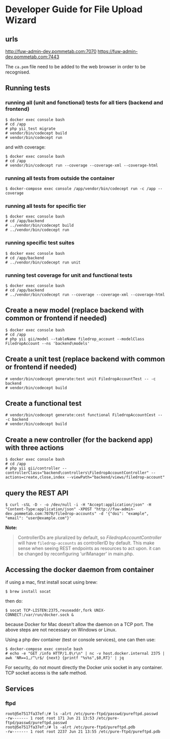 # Developer Guide for File Upload Wizard

## urls

http://fuw-admin-dev.pommetab.com:7070
https://fuw-admin-dev.pommetab.com:7443

The ``ca.pem`` file need to be added to the web browser in order to be recognised.

## Running tests

### running all (unit and fonctional) tests for all tiers (backend and frontend)

```
$ docker exec console bash
# cd /app
# php yii_test migrate
# vendor/bin/codecept build
# vendor/bin/codecept run
```

and with coverage:

```
$ docker exec console bash
# cd /app
# vendor/bin/codecept run --coverage --coverage-xml --coverage-html
```

### running all tests from outside the container

```
$ docker-compose exec console /app/vendor/bin/codecept run -c /app --coverage
```

### running all tests for specific tier

```
$ docker exec console bash
# cd /app/backend
# ../vendor/bin/codecept build
# ../vendor/bin/codecept run
```

### running specific test suites

```
$ docker exec console bash
# cd /app/backend
# ../vendor/bin/codecept run unit
```

### running test coverage for unit and functional tests


```
$ docker exec console bash
# cd /app/backend
# ../vendor/bin/codecept run --coverage --coverage-xml --coverage-html
```


## Create a new model (replace backend with common or frontend if needed)

```
$ docker exec console bash
# cd /app
# php yii gii/model --tableName filedrop_account --modelClass FiledropAccount --ns 'backend\models'
```

## Create a unit test (replace backend with common or frontend if needed)

```
# vendor/bin/codecept generate:test unit FiledropAccountTest -- -c backend
# vendor/bin/codecept build
```
## Create a functional test

```
# vendor/bin/codecept generate:cest functional FiledropAccountCest -- -c backend
# vendor/bin/codecept build
```

## Create a new controller (for the backend app) with three actions

```
$ docker exec console bash
# cd /app
# php yii gii/controller --controllerClass="backend\controllers\FiledropAccountController" --actions=create,close,index --viewPath="backend/views/filedrop-account"
```
## query the REST API

```
$ curl -sSL -D - -o /dev/null -i -H "Accept:application/json" -H "Content-Type:application/json" -XPOST "http://fuw-admin-dev.pommetab.com:7070/filedrop-accounts" -d '{"doi": "example", "email": "user@example.com"}'
```

**Note:**
> ControllerIDs are pluralized by default, so _FiledropAccountController_ will have ``filedrop-accounts`` as controllerID by default.
> This make sense when seeing REST endpoints as resources to act upon.
> it can be changed by reconfiguring 'urlManager' in main.php.

## Accessing the docker daemon from container

if using a mac, first install socat using brew:
```
$ brew install socat
```
then do:
```
$ socat TCP-LISTEN:2375,reuseaddr,fork UNIX-CONNECT:/var/run/docker.sock &
```

because Docker for Mac doesn't allow  the daemon on a TCP port. The above steps are not necessary on Windows or Linux.

Using a php dev container (test or console services), one can then use:

```
$ docker-compose exec console bash
# echo -e "GET /info HTTP/1.0\r\n" | nc -v host.docker.internal 2375 | awk 'NR==1,/^\r$/ {next} {printf "%s%s",$0,RT}' | jq
```

For security, do not mount directly the Docker unix socket in any container. TCP socket access is the safe method.

## Services

### ftpd

```
root@5e7517fa37ef:/# ls -alrt /etc/pure-ftpd/passwd/pureftpd.passwd
-rw------- 1 root root 171 Jun 21 13:53 /etc/pure-ftpd/passwd/pureftpd.passwd
root@5e7517fa37ef:/# ls -alrt /etc/pure-ftpd/pureftpd.pdb
-rw------- 1 root root 2237 Jun 21 13:55 /etc/pure-ftpd/pureftpd.pdb
```
